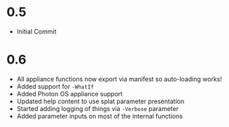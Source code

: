 # 0.5
* Initial Commit

# 0.6
* All appliance functions now export via manifest so auto-loading works!
* Added support for `-WhatIf`
* Added Photon OS appliance support
* Updated help content to use splat parameter presentation
* Started adding logging of things via `-Verbose` parameter
* Added parameter inputs on most of the internal functions
